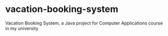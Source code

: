 # vacation-booking-system
Vacation Booking System, a Java project for Computer Applications course in my university
